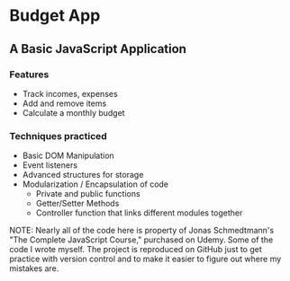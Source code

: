 # Budget App
## A Basic JavaScript Application

### Features
- Track incomes, expenses
- Add and remove items
- Calculate a monthly budget

### Techniques practiced
- Basic DOM Manipulation
- Event listeners
- Advanced structures for storage
- Modularization / Encapsulation of code
  - Private and public functions
  - Getter/Setter Methods
  - Controller function that links different modules together


NOTE: Nearly all of the code here is property of Jonas Schmedtmann's "The Complete JavaScript Course," purchased on Udemy. Some of the code I wrote myself. The project is reproduced on GitHub just to get practice with version control and to make it easier to figure out where my mistakes are.
